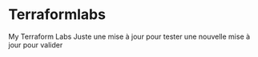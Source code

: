 # Terraformlabs
My Terraform Labs
Juste une mise à jour pour tester
une nouvelle mise à jour pour valider
